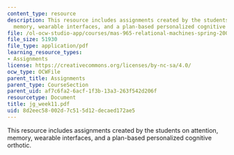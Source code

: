 ```yaml
---
content_type: resource
description: This resource includes assignments created by the students on attention,
  memory, wearable interfaces, and a plan-based personalized cognitive orthotic.
file: /ol-ocw-studio-app/courses/mas-965-relational-machines-spring-2005/8d2eec58002d7c515d12decaed172ae5_jg_week11.pdf
file_size: 51930
file_type: application/pdf
learning_resource_types:
- Assignments
license: https://creativecommons.org/licenses/by-nc-sa/4.0/
ocw_type: OCWFile
parent_title: Assignments
parent_type: CourseSection
parent_uid: af7c6fa2-6acf-1f3b-13a3-263f542d206f
resourcetype: Document
title: jg_week11.pdf
uid: 8d2eec58-002d-7c51-5d12-decaed172ae5
---
```

This resource includes assignments created by the students on attention, memory, wearable interfaces, and a plan-based personalized cognitive orthotic.